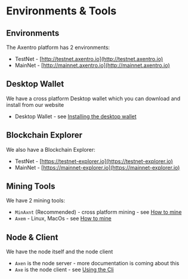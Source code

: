 # Environments & Tools

## Environments 

The Axentro platform has 2 environments:

* TestNet - [http://testnet.axentro.io](http://testnet.axentro.io)
* MainNet - [http://mainnet.axentro.io](http://mainnet.axentro.io)

## Desktop Wallet

We have a cross platform Desktop wallet which you can download and install from our website

* Desktop Wallet - see [Installing the desktop wallet](getting-started/install-desktop-wallet.md)

## Blockchain Explorer

We also have a Blockchain Explorer:

* TestNet - [https://testnet-explorer.io](https://testnet-explorer.io)
* MainNet - [https://mainnet-explorer.io](https://mainnet-explorer.io)

## Mining Tools

We have 2 mining tools:

* `MinAxnt` (Recommended) - cross platform mining - see [How to mine](mining/how-to-mine.md)
* `Axem` - Linux, MacOs - see [How to mine](mining/how-to-mine.md)

## Node & Client

We have the node itself and the node client

* `Axen` is the node server - more documentation is coming about this
* `Axe` is the node client - see [Using the Cli](using-the-cli/install.md)
